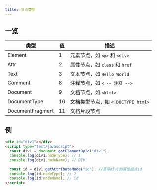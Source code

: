 ```yaml
---
title: 节点类型
---
```


## 一览

| 类型 | 值 | 描述 |
| --- | --- | --- |
| Element | 1 | 元素节点，如 `<p>` 和 `<div>` |
| Attr | 2 | 属性节点，如 `class` 和 `href` |
| Text | 3 | 文本节点，如 `Hello World` |
| Comment | 8 | 注释节点，如 `<!-- 注释 -->` |
| Document | 9 | 文档节点，如 `<html>` |
| DocumentType | 10 | 文档类型节点，如 `<!DOCTYPE html>` |
| DocumentFragment | 11 | 文档片段节点 |

## 例

```html
<div id="div1"></div>
<script type="text/javascript">
  const div1 = document.getElementById("div1");
  console.log(div1.nodeType); // 1
  console.log(div1.nodeName); // DIV

  const id = div1.getAttributeNode("id"); //获得div1的属性结点id
  console.log(id.nodeType); // 2
  console.log(id.nodeName); // id
</script>
```
